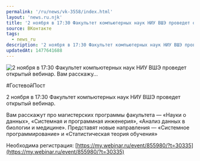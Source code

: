 ```yaml
---
permalink: '/ru/news/vk-3558/index.html'
layout: 'news.ru.njk'
title: '2 ноября в 17:30 Факультет компьютерных наук НИУ ВШЭ проведет открытый вебинар. Вам расскажу'
source: ВКонтакте
tags:
  - news_ru
description: '2 ноября в 17:30 Факультет компьютерных наук НИУ ВШЭ проведет открытый вебинар. Вам расскажу…'
updatedAt: 1477641688
---
```

![2 ноября в 17:30 Факультет компьютерных наук НИУ ВШЭ проведет открытый вебинар. Вам расскажу…](https://sun9-36.userapi.com/impf/c636829/v636829484/35c53/AgLUbJgwuSg.jpg?size=1280x665&quality=96&sign=9f632aea1342b4fdfeb5e3ec43b71e6c&c_uniq_tag=nTRprSrkCIdrCj-Kw-jP5w5xszkzl9FkB04qISkQCZM&type=album)

#ГостевойПост

2 ноября в 17:30 Факультет компьютерных наук НИУ ВШЭ проведет открытый вебинар.

Вам расскажут про магистерских программы факультета — «Науки о данных», «Системная и программная инженерия», «Анализ данных в биологии и медицине». Представят новые направления — «Системное программирование» и «Статистическая теория обучения»

Необходима регистрация: [https://my.webinar.ru/event/855980/?t=30335](https://my.webinar.ru/event/855980/?t=30335)
